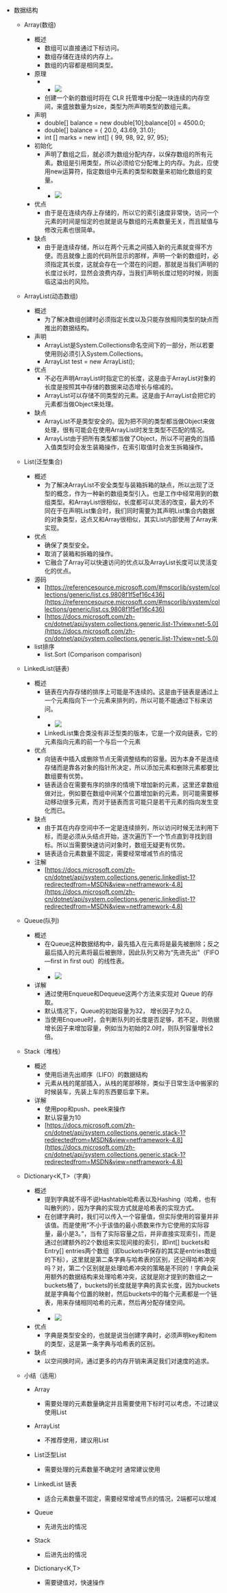 *   数据结构
    *   Array(数组)
        *   概述           
            *   数组可以直接通过下标访问。               
            *   数组存储在连续的内存上。
            *   数组的内容都是相同类型。
        *   原理
            *   *   ![](https://api2.mubu.com/v3/document_image/10e4b64b-c3d2-41bf-9e94-eee3430ec114-11312918.jpg)
            *   创建一个新的数组时将在 CLR 托管堆中分配一块连续的内存空间，来盛放数量为size，类型为所声明类型的数组元素。
        *   声明
            *   double\[\] balance = new double\[10\];balance\[0\] = 4500.0;
            *   double\[\] balance = { 20.0, 43.69, 31.0};
            *   int \[\] marks = new int\[\] { 99, 98, 92, 97, 95};
        *   初始化
            *   声明了数组之后，就必须为数组分配内存，以保存数组的所有元素。数组是引用类型，所以必须给它分配堆上的内存。为此，应使用new运算符，指定数组中元素的类型和数量来初始化数组的变量。
            *   *   ![](https://api2.mubu.com/v3/document_image/e72522f3-7115-4d36-bab1-258e64a1a3e7-11312918.jpg)
        *   优点
            *   由于是在连续内存上存储的，所以它的索引速度非常快，访问一个元素的时间是恒定的也就是说与数组的元素数量无关，而且赋值与修改元素也很简单。
        *   缺点
            *   由于是连续存储，所以在两个元素之间插入新的元素就变得不方便。而且就像上面的代码所显示的那样，声明一个新的数组时，必须指定其长度，这就会存在一个潜在的问题，那就是当我们声明的长度过长时，显然会浪费内存，当我们声明长度过短的时候，则面临这溢出的风险。
        
    *   ArrayList(动态数组)
        *   概述
            *   为了解决数组创建时必须指定长度以及只能存放相同类型的缺点而推出的数据结构。
        *   声明
            *   ArrayList是System.Collections命名空间下的一部分，所以若要使用则必须引入System.Collections。
            *   ArrayList test = new ArrayList();
        *   优点
            *   不必在声明ArrayList时指定它的长度，这是由于ArrayList对象的长度是按照其中存储的数据来动态增长与缩减的。
            *   ArrayList可以存储不同类型的元素。这是由于ArrayList会把它的元素都当做Object来处理。
        *   缺点
            *   ArrayList不是类型安全的。因为把不同的类型都当做Object来做处理，很有可能会在使用ArrayList时发生类型不匹配的情况。
            *   ArrayList由于把所有类型都当做了Object，所以不可避免的当插入值类型时会发生装箱操作，在索引取值时会发生拆箱操作。
        
    *   List<T>(泛型集合)
        *   概述
            *   为了解决ArrayList不安全类型与装箱拆箱的缺点，所以出现了泛型的概念，作为一种新的数组类型引入。也是工作中经常用到的数组类型。和ArrayList很相似，长度都可以灵活的改变，最大的不同在于在声明List集合时，我们同时需要为其声明List集合内数据的对象类型，这点又和Array很相似，其实List<T>内部使用了Array来实现。
        *   优点
            *   确保了类型安全。
            *   取消了装箱和拆箱的操作。
            *   它融合了Array可以快速访问的优点以及ArrayList长度可以灵活变化的优点。
        *   源码
            *   [https://referencesource.microsoft.com/#mscorlib/system/collections/generic/list.cs,9808f1f5ef16c436](https://referencesource.microsoft.com/#mscorlib/system/collections/generic/list.cs,9808f1f5ef16c436)
            *   [https://docs.microsoft.com/zh-cn/dotnet/api/system.collections.generic.list-1?view=net-5.0](https://docs.microsoft.com/zh-cn/dotnet/api/system.collections.generic.list-1?view=net-5.0)
        *   list排序 
            *   list<T>.Sort (Comparison<T> comparison)
        
    *   LinkedList<T>(链表)
        *   概述
            *   链表在内存存储的排序上可能是不连续的。这是由于链表是通过上一个元素指向下一个元素来排列的，所以可能不能通过下标来访问。
            *   *   ![](https://api2.mubu.com/v3/document_image/ae10f6c1-3b87-4946-8be3-5cba0b5f1388-11312918.jpg)
            *   LinkedList<T>集合类没有非泛型类的版本，它是一个双向链表，它的元素指向元素的前一个与后一个元素
        *   优点
            *   向链表中插入或删除节点无需调整结构的容量。因为本身不是连续存储而是靠各对象的指针所决定，所以添加元素和删除元素都要比数组要有优势。
            *   链表适合在需要有序的排序的情境下增加新的元素，这里还拿数组做对比，例如要在数组中间某个位置增加新的元素，则可能需要移动移动很多元素，而对于链表而言可能只是若干元素的指向发生变化而已。
        *   缺点
            *   由于其在内存空间中不一定是连续排列，所以访问时候无法利用下标，而是必须从头结点开始，逐次遍历下一个节点直到寻找到目标。所以当需要快速访问对象时，数组无疑更有优势。
            *   链表适合元素数量不固定，需要经常增减节点的情况
        *   注解
            *   [https://docs.microsoft.com/zh-cn/dotnet/api/system.collections.generic.linkedlist-1?redirectedfrom=MSDN&view=netframework-4.8](https://docs.microsoft.com/zh-cn/dotnet/api/system.collections.generic.linkedlist-1?redirectedfrom=MSDN&view=netframework-4.8)
        
    *   Queue<T>(队列)
        *   概述
            *   在Queue<T>这种数据结构中，最先插入在元素将是最先被删除；反之最后插入的元素将最后被删除，因此队列又称为“先进先出”（FIFO—first in first out）的线性表。
            *   *   ![](https://api2.mubu.com/v3/document_image/fd42e81b-227c-40f2-bcb4-94632ed35712-11312918.jpg)
        *   详解
            *   通过使用Enqueue和Dequeue这两个方法来实现对 Queue<T> 的存取。
            *   默认情况下，Queue<T>的初始容量为32， 增长因子为2.0。
            *   当使用Enqueue时，会判断队列的长度是否足够，若不足，则依据增长因子来增加容量，例如当为初始的2.0时，则队列容量增长2倍。
        
    *   Stack<T>（堆栈）
        *   概述
            *   使用后进先出顺序（LIFO）的数据结构
            *   元素从栈的尾部插入，从栈的尾部移除，类似于日常生活中搬家的时候装车，先装上车的东西要后拿下来。
        *   详解
            *   使用pop和push、peek来操作
            *   默认容量为10
            *   [https://docs.microsoft.com/zh-cn/dotnet/api/system.collections.generic.stack-1?redirectedfrom=MSDN&view=netframework-4.8](https://docs.microsoft.com/zh-cn/dotnet/api/system.collections.generic.stack-1?redirectedfrom=MSDN&view=netframework-4.8)
                
    *   Dictionary<K,T>（字典）
        *   概述
            *   提到字典就不得不说Hashtable哈希表以及Hashing（哈希，也有叫散列的），因为字典的实现方式就是哈希表的实现方式。
            *   在创建字典时，我们可以传入一个容量值，但实际使用的容量并非该值。而是使用“不小于该值的最小质数来作为它使用的实际容量，最小是3。”，当有了实际容量之后，并非直接实现索引，而是通过创建额外的2个数组来实现间接的索引，即int\[\] buckets和Entry\[\] entries两个数组（即buckets中保存的其实是entries数组的下标），这里就是第二条字典与哈希表的区别，还记得哈希冲突吗？对，第二个区别就是处理哈希冲突的策略是不同的！字典会采用额外的数据结构来处理哈希冲突，这就是刚才提到的数组之一buckets桶了，buckets的长度就是字典的真实长度，因为buckets就是字典每个位置的映射，然后buckets中的每个元素都是一个链表，用来存储相同哈希的元素，然后再分配存储空间。
            *   *   ![](https://api2.mubu.com/v3/document_image/95ce3162-e6d6-48f2-a8d3-d5a007549ca1-11312918.jpg)
        *   优点
            *   字典是类型安全的，也就是说当创建字典时，必须声明key和item的类型，这是第一条字典与哈希表的区别。
        *   缺点
            *   以空间换时间，通过更多的内存开销来满足我们对速度的追求。
        
    *   小结（适用）
        *   Array
            *   需要处理的元素数量确定并且需要使用下标时可以考虑，不过建议使用List<T>
            
        *   ArrayList
            *   不推荐使用，建议用List<T>
                
        *   List<T>泛型List
            *   需要处理的元素数量不确定时 通常建议使用
            
        *   LinkedList<T> 链表
            *   适合元素数量不固定，需要经常增减节点的情况，2端都可以增减
                
        *   Queue<T>
            *   先进先出的情况
                
        *   Stack<T>
            *   后进先出的情况
                
        *   Dictionary<K,T>
            *   需要键值对，快速操作